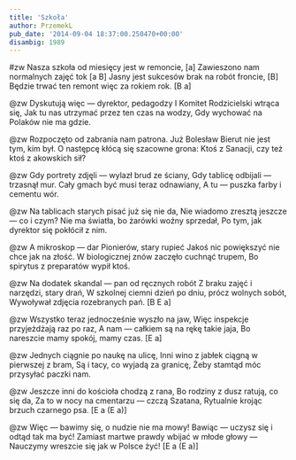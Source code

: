 ```yaml
---
title: 'Szkoła'
author: PrzemekL
pub_date: '2014-09-04 18:37:00.250470+00:00'
disambig: 1989
---
```


#zw
Nasza szkoła od miesięcy jest w remoncie, [a]
Zawieszono nam normalnych zajęć tok [a B]
Jasny jest sukcesów brak na robót froncie, [B]
Będzie trwać ten remont więc za rokiem rok. [B  a]

@zw
Dyskutują więc — dyrektor, pedagodzy
I Komitet Rodzicielski wtrąca się,
Jak tu nas utrzymać przez ten czas na wodzy,
Gdy wychować na Polaków nie ma gdzie.

@zw
Rozpoczęto od zabrania nam patrona.
Już Bolesław Bierut nie jest tym, kim był.
O następcę kłócą się szacowne grona:
Ktoś z Sanacji, czy też ktoś z akowskich sił?

@zw
Gdy portrety zdjęli — wylazł brud ze ściany,
Gdy tablicę odbijali — trzasnął mur.
Cały gmach być musi teraz odnawiany,
A tu — puszka farby i cementu wór.

@zw
Na tablicach starych pisać już się nie da,
Nie wiadomo zresztą jeszcze — co i czym?
Nie ma światła, bo żarówki woźny sprzedał,
Po tym, jak dyrektor się pokłócił z nim.

@zw
A mikroskop — dar Pionierów, stary rupieć
Jakoś nic powiększyć nie chce jak na złość.
W biologicznej znów zaczęło cuchnąć trupem,
Bo spirytus z preparatów wypił ktoś.

@zw
Na dodatek skandal — pan od ręcznych robót
Z braku zajęć i narzędzi, stary drań,
W szkolnej ciemni dzień po dniu, prócz wolnych sobót,
Wywoływał zdjęcia rozebranych pań. [B E a]

@zw
Wszystko teraz jednocześnie wyszło na jaw,
Więc inspekcje przyjeżdżają raz po raz,
A nam — całkiem są na rękę takie jaja,
Bo nareszcie mamy spokój, mamy czas. [E a]

@zw
Jednych ciągnie po naukę na ulicę,
Inni wino z jabłek ciągną w pierwszej z bram,
Są i tacy, co wyjadą za granicę,
Żeby stamtąd móc przysyłać paczki nam.

@zw
Jeszcze inni do kościoła chodzą z rana,
Bo rodziny z dusz ratują, co się da,
Za to w nocy na cmentarzu — czczą Szatana,
Rytualnie krojąc brzuch czarnego psa. [E a (E a)]

@zw
Więc — bawimy się, o nudzie nie ma mowy!
Bawiąc — uczysz się i odtąd tak ma być!
Zamiast martwe prawdy wbijać w młode głowy —
Nauczymy wreszcie się jak w Polsce żyć! [E a (E a)]